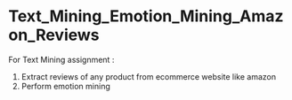 # Text_Mining_Emotion_Mining_Amazon_Reviews

For Text Mining assignment :
 

1) Extract reviews of any product from ecommerce website like amazon
2) Perform emotion mining
